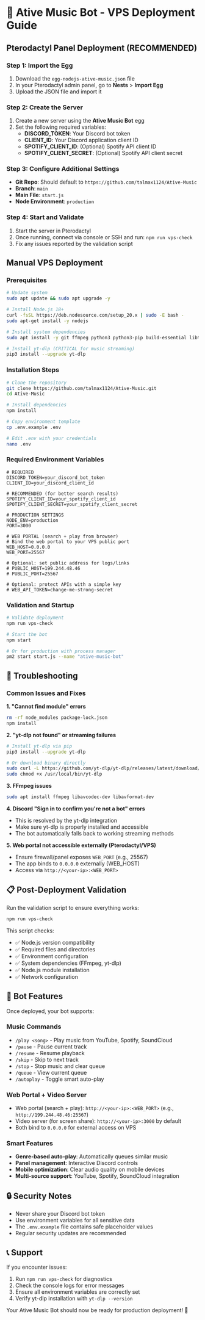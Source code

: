 # 🚀 Ative Music Bot - VPS Deployment Guide

## Pterodactyl Panel Deployment (RECOMMENDED)

### Step 1: Import the Egg
1. Download the `egg-nodejs-ative-music.json` file
2. In your Pterodactyl admin panel, go to **Nests** > **Import Egg**
3. Upload the JSON file and import it

### Step 2: Create the Server
1. Create a new server using the **Ative Music Bot** egg
2. Set the following required variables:
   - **DISCORD_TOKEN**: Your Discord bot token
   - **CLIENT_ID**: Your Discord application client ID
   - **SPOTIFY_CLIENT_ID**: (Optional) Spotify API client ID
   - **SPOTIFY_CLIENT_SECRET**: (Optional) Spotify API client secret

### Step 3: Configure Additional Settings
- **Git Repo**: Should default to `https://github.com/talmax1124/Ative-Music`
- **Branch**: `main`
- **Main File**: `start.js`
- **Node Environment**: `production`

### Step 4: Start and Validate
1. Start the server in Pterodactyl
2. Once running, connect via console or SSH and run: `npm run vps-check`
3. Fix any issues reported by the validation script

## Manual VPS Deployment

### Prerequisites
```bash
# Update system
sudo apt update && sudo apt upgrade -y

# Install Node.js 18+ 
curl -fsSL https://deb.nodesource.com/setup_20.x | sudo -E bash -
sudo apt-get install -y nodejs

# Install system dependencies
sudo apt install -y git ffmpeg python3 python3-pip build-essential libtool

# Install yt-dlp (CRITICAL for music streaming)
pip3 install --upgrade yt-dlp
```

### Installation Steps
```bash
# Clone the repository
git clone https://github.com/talmax1124/Ative-Music.git
cd Ative-Music

# Install dependencies
npm install

# Copy environment template
cp .env.example .env

# Edit .env with your credentials
nano .env
```

### Required Environment Variables
```env
# REQUIRED
DISCORD_TOKEN=your_discord_bot_token
CLIENT_ID=your_discord_client_id

# RECOMMENDED (for better search results)
SPOTIFY_CLIENT_ID=your_spotify_client_id
SPOTIFY_CLIENT_SECRET=your_spotify_client_secret

# PRODUCTION SETTINGS
NODE_ENV=production
PORT=3000
 
# WEB PORTAL (search + play from browser)
# Bind the web portal to your VPS public port
WEB_HOST=0.0.0.0
WEB_PORT=25567

# Optional: set public address for logs/links
# PUBLIC_HOST=199.244.48.46
# PUBLIC_PORT=25567

# Optional: protect APIs with a simple key
# WEB_API_TOKEN=change-me-strong-secret
```

### Validation and Startup
```bash
# Validate deployment
npm run vps-check

# Start the bot
npm start

# Or for production with process manager
pm2 start start.js --name "ative-music-bot"
```

## 🔧 Troubleshooting

### Common Issues and Fixes

**1. "Cannot find module" errors**
```bash
rm -rf node_modules package-lock.json
npm install
```

**2. "yt-dlp not found" or streaming failures**
```bash
# Install yt-dlp via pip
pip3 install --upgrade yt-dlp

# Or download binary directly
sudo curl -L https://github.com/yt-dlp/yt-dlp/releases/latest/download/yt-dlp -o /usr/local/bin/yt-dlp
sudo chmod +x /usr/local/bin/yt-dlp
```

**3. FFmpeg issues**
```bash
sudo apt install ffmpeg libavcodec-dev libavformat-dev
```

**4. Discord "Sign in to confirm you're not a bot" errors**
- This is resolved by the yt-dlp integration
- Make sure yt-dlp is properly installed and accessible
- The bot automatically falls back to working streaming methods

**5. Web portal not accessible externally (Pterodactyl/VPS)**
- Ensure firewall/panel exposes `WEB_PORT` (e.g., 25567)
- The app binds to `0.0.0.0` externally (WEB_HOST)
- Access via `http://<your-ip>:<WEB_PORT>`

## 📋 Post-Deployment Validation

Run the validation script to ensure everything works:
```bash
npm run vps-check
```

This script checks:
- ✅ Node.js version compatibility
- ✅ Required files and directories
- ✅ Environment configuration
- ✅ System dependencies (FFmpeg, yt-dlp)
- ✅ Node.js module installation
- ✅ Network configuration

## 🎵 Bot Features

Once deployed, your bot supports:

### Music Commands
- `/play <song>` - Play music from YouTube, Spotify, SoundCloud
- `/pause` - Pause current track
- `/resume` - Resume playback
- `/skip` - Skip to next track
- `/stop` - Stop music and clear queue
- `/queue` - View current queue
- `/autoplay` - Toggle smart auto-play

### Web Portal + Video Server
- Web portal (search + play): `http://<your-ip>:<WEB_PORT>` (e.g., `http://199.244.48.46:25567`)
- Video server (for screen share): `http://<your-ip>:3000` by default
- Both bind to `0.0.0.0` for external access on VPS

### Smart Features
- **Genre-based auto-play**: Automatically queues similar music
- **Panel management**: Interactive Discord controls
- **Mobile optimization**: Clear audio quality on mobile devices
- **Multi-source support**: YouTube, Spotify, SoundCloud integration

## 🔒 Security Notes

- Never share your Discord bot token
- Use environment variables for all sensitive data
- The `.env.example` file contains safe placeholder values
- Regular security updates are recommended

## 📞 Support

If you encounter issues:
1. Run `npm run vps-check` for diagnostics
2. Check the console logs for error messages
3. Ensure all environment variables are correctly set
4. Verify yt-dlp installation with `yt-dlp --version`

Your Ative Music Bot should now be ready for production deployment! 🎉
